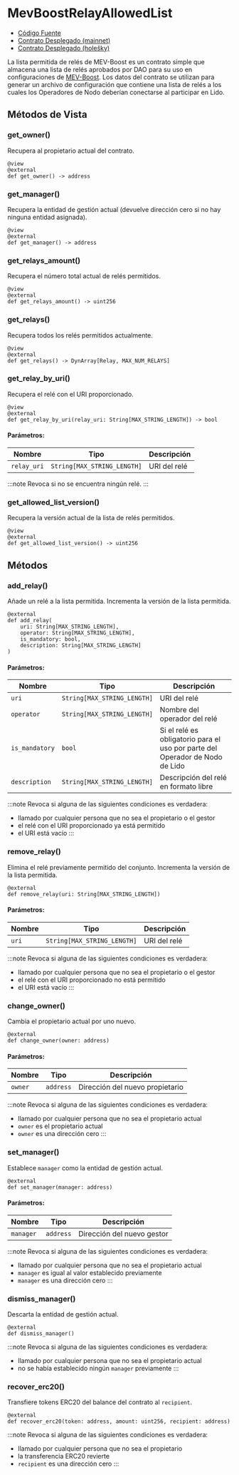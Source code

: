 # MevBoostRelayAllowedList

- [Código Fuente](https://github.com/lidofinance/mev-boost-relay-allowed-list/blob/main/contracts/MEVBoostRelayAllowedList.vy)
- [Contrato Desplegado (mainnet)](https://etherscan.io/address/0xf95f069f9ad107938f6ba802a3da87892298610e)
- [Contrato Desplegado (holešky)](https://holesky.etherscan.io/address/0x2d86C5855581194a386941806E38cA119E50aEA3)

La lista permitida de relés de MEV-Boost es un contrato simple que almacena una lista de relés aprobados por DAO para su uso en configuraciones de [MEV-Boost](https://github.com/flashbots/mev-boost). Los datos del contrato se utilizan para generar un archivo de configuración que contiene una lista de relés a los cuales los Operadores de Nodo deberían conectarse al participar en Lido.

## Métodos de Vista

### get_owner()

Recupera al propietario actual del contrato.

```vyper
@view
@external
def get_owner() -> address
```

### get_manager()

Recupera la entidad de gestión actual (devuelve dirección cero si no hay ninguna entidad asignada).

```vyper
@view
@external
def get_manager() -> address
```

### get_relays_amount()

Recupera el número total actual de relés permitidos.

```vyper
@view
@external
def get_relays_amount() -> uint256
```

### get_relays()

Recupera todos los relés permitidos actualmente.

```vyper
@view
@external
def get_relays() -> DynArray[Relay, MAX_NUM_RELAYS]
```

### get_relay_by_uri()

Recupera el relé con el URI proporcionado.

```vyper
@view
@external
def get_relay_by_uri(relay_uri: String[MAX_STRING_LENGTH]) -> bool
```

#### Parámetros:

| Nombre       | Tipo                        | Descripción      |
|--------------|-----------------------------|------------------|
| `relay_uri`  | `String[MAX_STRING_LENGTH]` | URI del relé     |

:::note
Revoca si no se encuentra ningún relé.
:::

### get_allowed_list_version()

Recupera la versión actual de la lista de relés permitidos.

```vyper
@view
@external
def get_allowed_list_version() -> uint256
```

## Métodos

### add_relay()

Añade un relé a la lista permitida.
Incrementa la versión de la lista permitida.

```vyper
@external
def add_relay(
    uri: String[MAX_STRING_LENGTH],
    operator: String[MAX_STRING_LENGTH],
    is_mandatory: bool,
    description: String[MAX_STRING_LENGTH]
)
```

#### Parámetros:

| Nombre          | Tipo                        | Descripción                                                 |
|-----------------|-----------------------------|-------------------------------------------------------------|
| `uri`           | `String[MAX_STRING_LENGTH]` | URI del relé                                                |
| `operator`      | `String[MAX_STRING_LENGTH]` | Nombre del operador del relé                                |
| `is_mandatory`  | `bool`                      | Si el relé es obligatorio para el uso por parte del Operador de Nodo de Lido |
| `description`   | `String[MAX_STRING_LENGTH]` | Descripción del relé en formato libre                        |

:::note
Revoca si alguna de las siguientes condiciones es verdadera:
- llamado por cualquier persona que no sea el propietario o el gestor
- el relé con el URI proporcionado ya está permitido
- el URI está vacío
:::

### remove_relay()

Elimina el relé previamente permitido del conjunto.
Incrementa la versión de la lista permitida.

```vyper
@external
def remove_relay(uri: String[MAX_STRING_LENGTH])
```

#### Parámetros:

| Nombre  | Tipo                        | Descripción      |
|---------|-----------------------------|------------------|
| `uri`   | `String[MAX_STRING_LENGTH]` | URI del relé     |

:::note
Revoca si alguna de las siguientes condiciones es verdadera:
- llamado por cualquier persona que no sea el propietario o el gestor
- el relé con el URI proporcionado no está permitido
- el URI está vacío
:::

### change_owner()

Cambia el propietario actual por uno nuevo.

```vyper
@external
def change_owner(owner: address)
```

#### Parámetros:

| Nombre   | Tipo      | Descripción                  |
|----------|-----------|------------------------------|
| `owner`  | `address` | Dirección del nuevo propietario |

:::note
Revoca si alguna de las siguientes condiciones es verdadera:
- llamado por cualquier persona que no sea el propietario actual
- `owner` es el propietario actual
- `owner` es una dirección cero
:::

### set_manager()

Establece `manager` como la entidad de gestión actual.

```vyper
@external
def set_manager(manager: address)
```

#### Parámetros:

| Nombre    | Tipo      | Descripción                      |
|-----------|-----------|----------------------------------|
| `manager` | `address` | Dirección del nuevo gestor       |

:::note
Revoca si alguna de las siguientes condiciones es verdadera:
- llamado por cualquier persona que no sea el propietario actual
- `manager` es igual al valor establecido previamente
- `manager` es una dirección cero
:::

### dismiss_manager()

Descarta la entidad de gestión actual.

```vyper
@external
def dismiss_manager()
```

:::note
Revoca si alguna de las siguientes condiciones es verdadera:
- llamado por cualquier persona que no sea el propietario actual
- no se había establecido ningún `manager` previamente
:::

### recover_erc20()

Transfiere tokens ERC20 del balance del contrato al `recipient`.

```vyper
@external
def recover_erc20(token: address, amount: uint256, recipient: address)
```

:::note
Revoca si alguna de las siguientes condiciones es verdadera:
- llamado por cualquier persona que no sea el propietario
- la transferencia ERC20 revierte
- `recipient` es una dirección cero
:::
